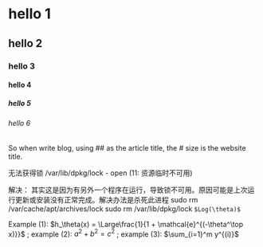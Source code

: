 # hello 1
## hello 2
### hello 3
#### hello 4
##### hello 5
###### hello 6
So when write blog, using ## as the article title, the # size is the website title.


无法获得锁 /var/lib/dpkg/lock - open (11: 资源临时不可用)

解决：
其实这是因为有另外一个程序在运行，导致锁不可用。原因可能是上次运行更新或安装没有正常完成。解决办法是杀死此进程
sudo rm /var/cache/apt/archives/lock
sudo rm /var/lib/dpkg/lock
`$Log(\theta)$`

Example (1): $h_\theta(x) = \Large\frac{1}{1 + \mathcal{e}^{(-\theta^\top x)}}$ ; example (2): $a^2 + b^2 = c^2$ ; example (3): $\sum_{i=1}^m y^{(i)}$
